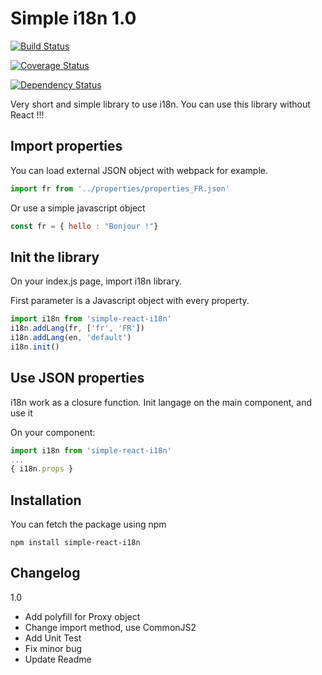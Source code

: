 # Simple i18n 1.0


[![Build Status](https://travis-ci.org/haris44/Simple-i18n.svg?branch=master)](https://travis-ci.org/haris44/Simple-i18n)

[![Coverage Status](https://coveralls.io/repos/github/haris44/Simple-i18n/badge.svg?branch=master)](https://coveralls.io/github/haris44/Simple-i18n?branch=master)

[![Dependency Status](https://dependencyci.com/github/haris44/Simple-i18n/badge)](https://dependencyci.com/github/haris44/Simple-i18n)

Very short and simple library to use i18n.
You can use this library without React !!!  

## Import properties

You can load external JSON object with webpack for example. 

```javascript
import fr from '../properties/properties_FR.json'
```

Or use a simple javascript object

```javascript
const fr = { hello : "Bonjour !"}
```

## Init the library

On your index.js page, import i18n library. 


First parameter is a Javascript object with every property.

```javascript
import i18n from 'simple-react-i18n'
i18n.addLang(fr, ['fr', 'FR'])
i18n.addLang(en, 'default')
i18n.init()
```

## Use JSON properties 

i18n work as a closure function. Init langage on the main component, and use it 

On your component:

```javascript
import i18n from 'simple-react-i18n'
...
{ i18n.props }
```


## Installation 

You can fetch the package using npm

``` npm install simple-react-i18n ```


## Changelog 

1.0

* Add polyfill for Proxy object
* Change import method, use CommonJS2
* Add Unit Test
* Fix minor bug
* Update Readme